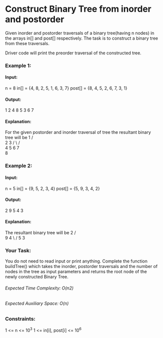 # Construct Binary Tree from inorder and postorder
Given inorder and postorder traversals of a binary tree(having n nodes) in the arrays in[] and post[] respectively. The task is to construct a binary tree from these traversals.

Driver code will print the preorder traversal of the constructed tree.

### Example 1:
#### Input:
n = 8
in[] = {4, 8, 2, 5, 1, 6, 3, 7}
post[] = {8, 4, 5, 2, 6, 7, 3, 1}
#### Output: 
1 2 4 8 5 3 6 7
#### Explanation: 
For the given postorder and inorder traversal of tree the  resultant binary tree will be
          1
       /      \
     2        3
   /  \      /  \
  4   5    6   7
   \
    8

### Example 2:
#### Input:
n = 5
in[] = {9, 5, 2, 3, 4}
post[] = {5, 9, 3, 4, 2}
#### Output: 
2 9 5 4 3
#### Explanation:  
The  resultant binary tree will be
           2
        /     \
       9      4
        \     /
         5   3

### Your Task:
You do not need to read input or print anything. Complete the function buildTree() which takes the inorder, postorder traversals and the number of nodes in the tree as input parameters and returns the root node of the newly constructed Binary Tree.

###### Expected Time Complexity: O(n2)
###### Expected Auxiliary Space: O(n)

### Constraints:
1 <= n <= $`10^3`$
1 <= in[i], post[i] <= $`10^6`$

